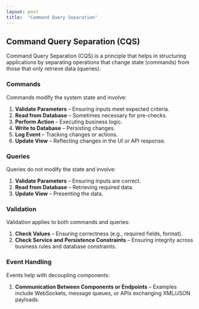 ```yaml
---
layout: post
title:  "Command Query Separation"
---
```


## Command Query Separation (CQS)

Command Query Separation (CQS) is a principle that helps in structuring applications by separating operations that change state (commands) from those that only retrieve data (queries).

### Commands

Commands modify the system state and involve:

1. **Validate Parameters** – Ensuring inputs meet expected criteria.
2. **Read from Database** – Sometimes necessary for pre-checks.
3. **Perform Action** – Executing business logic.
4. **Write to Database** – Persisting changes.
5. **Log Event** – Tracking changes or actions.
6. **Update View** – Reflecting changes in the UI or API response.

### Queries

Queries do not modify the state and involve:

1. **Validate Parameters** – Ensuring inputs are correct.
2. **Read from Database** – Retrieving required data.
3. **Update View** – Presenting the data.

### Validation

Validation applies to both commands and queries:

1. **Check Values** – Ensuring correctness (e.g., required fields, format).
2. **Check Service and Persistence Constraints** – Ensuring integrity across business rules and database constraints.

### Event Handling

Events help with decoupling components:

1. **Communication Between Components or Endpoints** – Examples include WebSockets, message queues, or APIs exchanging XML/JSON payloads.
